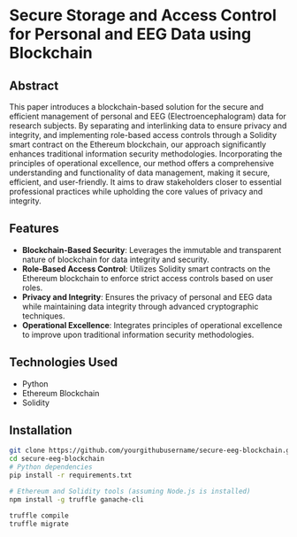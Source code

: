 # Secure Storage and Access Control for Personal and EEG Data using Blockchain

## Abstract
This paper introduces a blockchain-based solution for the secure and efficient management of personal and EEG (Electroencephalogram) data for research subjects. By separating and interlinking data to ensure privacy and integrity, and implementing role-based access controls through a Solidity smart contract on the Ethereum blockchain, our approach significantly enhances traditional information security methodologies. Incorporating the principles of operational excellence, our method offers a comprehensive understanding and functionality of data management, making it secure, efficient, and user-friendly. It aims to draw stakeholders closer to essential professional practices while upholding the core values of privacy and integrity.

## Features
- **Blockchain-Based Security**: Leverages the immutable and transparent nature of blockchain for data integrity and security.
- **Role-Based Access Control**: Utilizes Solidity smart contracts on the Ethereum blockchain to enforce strict access controls based on user roles.
- **Privacy and Integrity**: Ensures the privacy of personal and EEG data while maintaining data integrity through advanced cryptographic techniques.
- **Operational Excellence**: Integrates principles of operational excellence to improve upon traditional information security methodologies.

## Technologies Used
- Python
- Ethereum Blockchain
- Solidity

## Installation


```bash
git clone https://github.com/yourgithubusername/secure-eeg-blockchain.git
cd secure-eeg-blockchain
# Python dependencies
pip install -r requirements.txt

# Ethereum and Solidity tools (assuming Node.js is installed)
npm install -g truffle ganache-cli

truffle compile
truffle migrate
```
